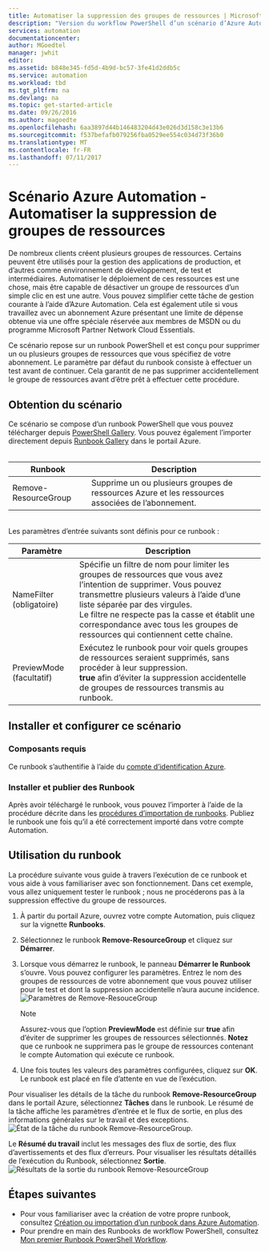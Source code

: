```yaml
---
title: Automatiser la suppression des groupes de ressources | Microsoft Docs
description: "Version du workflow PowerShell d’un scénario d’Azure Automation incluant des runbooks pour supprimer tous les groupes de ressources de votre abonnement."
services: automation
documentationcenter: 
author: MGoedtel
manager: jwhit
editor: 
ms.assetid: b848e345-fd5d-4b9d-bc57-3fe41d2ddb5c
ms.service: automation
ms.workload: tbd
ms.tgt_pltfrm: na
ms.devlang: na
ms.topic: get-started-article
ms.date: 09/26/2016
ms.author: magoedte
ms.openlocfilehash: 6aa3897d44b146483204d43e026d3d158c3e13b6
ms.sourcegitcommit: f537befafb079256fba0529ee554c034d73f36b0
ms.translationtype: MT
ms.contentlocale: fr-FR
ms.lasthandoff: 07/11/2017
---
```

# <a name="azure-automation-scenario---automate-removal-of-resource-groups"></a>Scénario Azure Automation - Automatiser la suppression de groupes de ressources
De nombreux clients créent plusieurs groupes de ressources. Certains peuvent être utilisés pour la gestion des applications de production, et d’autres comme environnement de développement, de test et intermédiaires. Automatiser le déploiement de ces ressources est une chose, mais être capable de désactiver un groupe de ressources d’un simple clic en est une autre. Vous pouvez simplifier cette tâche de gestion courante à l’aide d’Azure Automation. Cela est également utile si vous travaillez avec un abonnement Azure présentant une limite de dépense obtenue via une offre spéciale réservée aux membres de MSDN ou du programme Microsoft Partner Network Cloud Essentials.

Ce scénario repose sur un runbook PowerShell et est conçu pour supprimer un ou plusieurs groupes de ressources que vous spécifiez de votre abonnement. Le paramètre par défaut du runbook consiste à effectuer un test avant de continuer. Cela garantit de ne pas supprimer accidentellement le groupe de ressources avant d’être prêt à effectuer cette procédure.   

## <a name="getting-the-scenario"></a>Obtention du scénario
Ce scénario se compose d’un runbook PowerShell que vous pouvez télécharger depuis [PowerShell Gallery](https://www.powershellgallery.com/packages/Remove-ResourceGroup/1.0/DisplayScript). Vous pouvez également l’importer directement depuis [Runbook Gallery](automation-runbook-gallery.md) dans le portail Azure.<br><br>

| Runbook | Description |
| --- | --- |
| Remove-ResourceGroup |Supprime un ou plusieurs groupes de ressources Azure et les ressources associées de l’abonnement. |

<br>
Les paramètres d’entrée suivants sont définis pour ce runbook :

| Paramètre | Description |
| --- | --- |
| NameFilter (obligatoire) |Spécifie un filtre de nom pour limiter les groupes de ressources que vous avez l’intention de supprimer. Vous pouvez transmettre plusieurs valeurs à l’aide d’une liste séparée par des virgules.<br>Le filtre ne respecte pas la casse et établit une correspondance avec tous les groupes de ressources qui contiennent cette chaîne. |
| PreviewMode (facultatif) |Exécutez le runbook pour voir quels groupes de ressources seraient supprimés, sans procéder à leur suppression.<br>**true** afin d’éviter la suppression accidentelle de groupes de ressources transmis au runbook. |

## <a name="install-and-configure-this-scenario"></a>Installer et configurer ce scénario
### <a name="prerequisites"></a>Composants requis
Ce runbook s’authentifie à l’aide du [compte d’identification Azure](automation-sec-configure-azure-runas-account.md).    

### <a name="install-and-publish-the-runbooks"></a>Installer et publier des Runbook
Après avoir téléchargé le runbook, vous pouvez l’importer à l’aide de la procédure décrite dans les [procédures d’importation de runbooks](automation-creating-importing-runbook.md#importing-a-runbook-from-a-file-into-azure-automation). Publiez le runbook une fois qu’il a été correctement importé dans votre compte Automation.

## <a name="using-the-runbook"></a>Utilisation du runbook
La procédure suivante vous guide à travers l’exécution de ce runbook et vous aide à vous familiariser avec son fonctionnement. Dans cet exemple, vous allez uniquement tester le runbook ; nous ne procéderons pas à la suppression effective du groupe de ressources.  

1. À partir du portail Azure, ouvrez votre compte Automation, puis cliquez sur la vignette **Runbooks**.
2. Sélectionnez le runbook **Remove-ResourceGroup** et cliquez sur **Démarrer**.
3. Lorsque vous démarrez le runbook, le panneau **Démarrer le Runbook** s’ouvre. Vous pouvez configurer les paramètres. Entrez le nom des groupes de ressources de votre abonnement que vous pouvez utiliser pour le test et dont la suppression accidentelle n’aura aucune incidence.<br> ![Paramètres de Remove-ResouceGroup](media/automation-scenario-remove-resourcegroup/remove-resourcegroup-input-parameters.png)

   > [!NOTE]
   > Assurez-vous que l’option **PreviewMode** est définie sur **true** afin d’éviter de supprimer les groupes de ressources sélectionnés.  **Notez** que ce runbook ne supprimera pas le groupe de ressources contenant le compte Automation qui exécute ce runbook.  
   >
   >
4. Une fois toutes les valeurs des paramètres configurées, cliquez sur **OK**. Le runbook est placé en file d’attente en vue de l’exécution.  

Pour visualiser les détails de la tâche du runbook **Remove-ResourceGroup** dans le portail Azure, sélectionnez **Tâches** dans le runbook. Le résumé de la tâche affiche les paramètres d’entrée et le flux de sortie, en plus des informations générales sur le travail et des exceptions.<br> ![État de la tâche du runbook Remove-ResourceGroup](media/automation-scenario-remove-resourcegroup/remove-resourcegroup-runbook-job-status.png).

Le **Résumé du travail** inclut les messages des flux de sortie, des flux d’avertissements et des flux d’erreurs. Pour visualiser les résultats détaillés de l’exécution du Runbook, sélectionnez **Sortie**.<br> ![Résultats de la sortie du runbook Remove-ResourceGroup](media/automation-scenario-remove-resourcegroup/remove-resourcegroup-runbook-job-output.png)

## <a name="next-steps"></a>Étapes suivantes
* Pour vous familiariser avec la création de votre propre runbook, consultez [Création ou importation d’un runbook dans Azure Automation](automation-creating-importing-runbook.md).
* Pour prendre en main des Runbooks de workflow PowerShell, consultez [Mon premier Runbook PowerShell Workflow](automation-first-runbook-textual.md).
